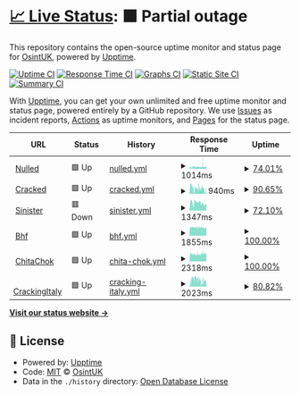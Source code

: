 # [📈 Live Status](https://OsintUK.github.io/Up-or-Down): <!--live status--> **🟧 Partial outage**

This repository contains the open-source uptime monitor and status page for [OsintUK](https://OsintUK.github.io/Up-or-Down), powered by [Upptime](https://github.com/upptime/upptime).

[![Uptime CI](https://github.com/OsintUK/Up-or-Down/workflows/Uptime%20CI/badge.svg)](https://github.com/OsintUK/Up-or-Down/actions?query=workflow%3A%22Uptime+CI%22)
[![Response Time CI](https://github.com/OsintUK/Up-or-Down/workflows/Response%20Time%20CI/badge.svg)](https://github.com/OsintUK/Up-or-Down/actions?query=workflow%3A%22Response+Time+CI%22)
[![Graphs CI](https://github.com/OsintUK/Up-or-Down/workflows/Graphs%20CI/badge.svg)](https://github.com/OsintUK/Up-or-Down/actions?query=workflow%3A%22Graphs+CI%22)
[![Static Site CI](https://github.com/OsintUK/Up-or-Down/workflows/Static%20Site%20CI/badge.svg)](https://github.com/OsintUK/Up-or-Down/actions?query=workflow%3A%22Static+Site+CI%22)
[![Summary CI](https://github.com/OsintUK/Up-or-Down/workflows/Summary%20CI/badge.svg)](https://github.com/OsintUK/Up-or-Down/actions?query=workflow%3A%22Summary+CI%22)

With [Upptime](https://upptime.js.org), you can get your own unlimited and free uptime monitor and status page, powered entirely by a GitHub repository. We use [Issues](https://github.com/OsintUK/Up-or-Down/issues) as incident reports, [Actions](https://github.com/OsintUK/Up-or-Down/actions) as uptime monitors, and [Pages](https://OsintUK.github.io/Up-or-Down) for the status page.

<!--start: status pages-->
<!-- This summary is generated by Upptime (https://github.com/upptime/upptime) -->
<!-- Do not edit this manually, your changes will be overwritten -->
<!-- prettier-ignore -->
| URL | Status | History | Response Time | Uptime |
| --- | ------ | ------- | ------------- | ------ |
| <img alt="" src="https://icons.duckduckgo.com/ip3/nulled.to.ico" height="13"> [Nulled](https://nulled.to) | 🟩 Up | [nulled.yml](https://github.com/OsintUK/Up-or-Down/commits/HEAD/history/nulled.yml) | <details><summary><img alt="Response time graph" src="./graphs/nulled/response-time-week.png" height="20"> 1014ms</summary><br><a href="https://OsintUK.github.io/Up-or-Down/history/nulled"><img alt="Response time 1014" src="https://img.shields.io/endpoint?url=https%3A%2F%2Fraw.githubusercontent.com%2FOsintUK%2FUp-or-Down%2FHEAD%2Fapi%2Fnulled%2Fresponse-time.json"></a><br><a href="https://OsintUK.github.io/Up-or-Down/history/nulled"><img alt="24-hour response time 1132" src="https://img.shields.io/endpoint?url=https%3A%2F%2Fraw.githubusercontent.com%2FOsintUK%2FUp-or-Down%2FHEAD%2Fapi%2Fnulled%2Fresponse-time-day.json"></a><br><a href="https://OsintUK.github.io/Up-or-Down/history/nulled"><img alt="7-day response time 1014" src="https://img.shields.io/endpoint?url=https%3A%2F%2Fraw.githubusercontent.com%2FOsintUK%2FUp-or-Down%2FHEAD%2Fapi%2Fnulled%2Fresponse-time-week.json"></a><br><a href="https://OsintUK.github.io/Up-or-Down/history/nulled"><img alt="30-day response time 1014" src="https://img.shields.io/endpoint?url=https%3A%2F%2Fraw.githubusercontent.com%2FOsintUK%2FUp-or-Down%2FHEAD%2Fapi%2Fnulled%2Fresponse-time-month.json"></a><br><a href="https://OsintUK.github.io/Up-or-Down/history/nulled"><img alt="1-year response time 1014" src="https://img.shields.io/endpoint?url=https%3A%2F%2Fraw.githubusercontent.com%2FOsintUK%2FUp-or-Down%2FHEAD%2Fapi%2Fnulled%2Fresponse-time-year.json"></a></details> | <details><summary><a href="https://OsintUK.github.io/Up-or-Down/history/nulled">74.01%</a></summary><a href="https://OsintUK.github.io/Up-or-Down/history/nulled"><img alt="All-time uptime 74.01%" src="https://img.shields.io/endpoint?url=https%3A%2F%2Fraw.githubusercontent.com%2FOsintUK%2FUp-or-Down%2FHEAD%2Fapi%2Fnulled%2Fuptime.json"></a><br><a href="https://OsintUK.github.io/Up-or-Down/history/nulled"><img alt="24-hour uptime 84.87%" src="https://img.shields.io/endpoint?url=https%3A%2F%2Fraw.githubusercontent.com%2FOsintUK%2FUp-or-Down%2FHEAD%2Fapi%2Fnulled%2Fuptime-day.json"></a><br><a href="https://OsintUK.github.io/Up-or-Down/history/nulled"><img alt="7-day uptime 74.01%" src="https://img.shields.io/endpoint?url=https%3A%2F%2Fraw.githubusercontent.com%2FOsintUK%2FUp-or-Down%2FHEAD%2Fapi%2Fnulled%2Fuptime-week.json"></a><br><a href="https://OsintUK.github.io/Up-or-Down/history/nulled"><img alt="30-day uptime 74.01%" src="https://img.shields.io/endpoint?url=https%3A%2F%2Fraw.githubusercontent.com%2FOsintUK%2FUp-or-Down%2FHEAD%2Fapi%2Fnulled%2Fuptime-month.json"></a><br><a href="https://OsintUK.github.io/Up-or-Down/history/nulled"><img alt="1-year uptime 74.01%" src="https://img.shields.io/endpoint?url=https%3A%2F%2Fraw.githubusercontent.com%2FOsintUK%2FUp-or-Down%2FHEAD%2Fapi%2Fnulled%2Fuptime-year.json"></a></details>
| <img alt="" src="https://icons.duckduckgo.com/ip3/cracked.io.ico" height="13"> [Cracked](https://cracked.io) | 🟩 Up | [cracked.yml](https://github.com/OsintUK/Up-or-Down/commits/HEAD/history/cracked.yml) | <details><summary><img alt="Response time graph" src="./graphs/cracked/response-time-week.png" height="20"> 940ms</summary><br><a href="https://OsintUK.github.io/Up-or-Down/history/cracked"><img alt="Response time 940" src="https://img.shields.io/endpoint?url=https%3A%2F%2Fraw.githubusercontent.com%2FOsintUK%2FUp-or-Down%2FHEAD%2Fapi%2Fcracked%2Fresponse-time.json"></a><br><a href="https://OsintUK.github.io/Up-or-Down/history/cracked"><img alt="24-hour response time 958" src="https://img.shields.io/endpoint?url=https%3A%2F%2Fraw.githubusercontent.com%2FOsintUK%2FUp-or-Down%2FHEAD%2Fapi%2Fcracked%2Fresponse-time-day.json"></a><br><a href="https://OsintUK.github.io/Up-or-Down/history/cracked"><img alt="7-day response time 940" src="https://img.shields.io/endpoint?url=https%3A%2F%2Fraw.githubusercontent.com%2FOsintUK%2FUp-or-Down%2FHEAD%2Fapi%2Fcracked%2Fresponse-time-week.json"></a><br><a href="https://OsintUK.github.io/Up-or-Down/history/cracked"><img alt="30-day response time 940" src="https://img.shields.io/endpoint?url=https%3A%2F%2Fraw.githubusercontent.com%2FOsintUK%2FUp-or-Down%2FHEAD%2Fapi%2Fcracked%2Fresponse-time-month.json"></a><br><a href="https://OsintUK.github.io/Up-or-Down/history/cracked"><img alt="1-year response time 940" src="https://img.shields.io/endpoint?url=https%3A%2F%2Fraw.githubusercontent.com%2FOsintUK%2FUp-or-Down%2FHEAD%2Fapi%2Fcracked%2Fresponse-time-year.json"></a></details> | <details><summary><a href="https://OsintUK.github.io/Up-or-Down/history/cracked">90.65%</a></summary><a href="https://OsintUK.github.io/Up-or-Down/history/cracked"><img alt="All-time uptime 90.65%" src="https://img.shields.io/endpoint?url=https%3A%2F%2Fraw.githubusercontent.com%2FOsintUK%2FUp-or-Down%2FHEAD%2Fapi%2Fcracked%2Fuptime.json"></a><br><a href="https://OsintUK.github.io/Up-or-Down/history/cracked"><img alt="24-hour uptime 86.76%" src="https://img.shields.io/endpoint?url=https%3A%2F%2Fraw.githubusercontent.com%2FOsintUK%2FUp-or-Down%2FHEAD%2Fapi%2Fcracked%2Fuptime-day.json"></a><br><a href="https://OsintUK.github.io/Up-or-Down/history/cracked"><img alt="7-day uptime 90.65%" src="https://img.shields.io/endpoint?url=https%3A%2F%2Fraw.githubusercontent.com%2FOsintUK%2FUp-or-Down%2FHEAD%2Fapi%2Fcracked%2Fuptime-week.json"></a><br><a href="https://OsintUK.github.io/Up-or-Down/history/cracked"><img alt="30-day uptime 90.65%" src="https://img.shields.io/endpoint?url=https%3A%2F%2Fraw.githubusercontent.com%2FOsintUK%2FUp-or-Down%2FHEAD%2Fapi%2Fcracked%2Fuptime-month.json"></a><br><a href="https://OsintUK.github.io/Up-or-Down/history/cracked"><img alt="1-year uptime 90.65%" src="https://img.shields.io/endpoint?url=https%3A%2F%2Fraw.githubusercontent.com%2FOsintUK%2FUp-or-Down%2FHEAD%2Fapi%2Fcracked%2Fuptime-year.json"></a></details>
| <img alt="" src="https://icons.duckduckgo.com/ip3/www.sinister.ly.ico" height="13"> [Sinister](https://www.sinister.ly/) | 🟥 Down | [sinister.yml](https://github.com/OsintUK/Up-or-Down/commits/HEAD/history/sinister.yml) | <details><summary><img alt="Response time graph" src="./graphs/sinister/response-time-week.png" height="20"> 1347ms</summary><br><a href="https://OsintUK.github.io/Up-or-Down/history/sinister"><img alt="Response time 1347" src="https://img.shields.io/endpoint?url=https%3A%2F%2Fraw.githubusercontent.com%2FOsintUK%2FUp-or-Down%2FHEAD%2Fapi%2Fsinister%2Fresponse-time.json"></a><br><a href="https://OsintUK.github.io/Up-or-Down/history/sinister"><img alt="24-hour response time 0" src="https://img.shields.io/endpoint?url=https%3A%2F%2Fraw.githubusercontent.com%2FOsintUK%2FUp-or-Down%2FHEAD%2Fapi%2Fsinister%2Fresponse-time-day.json"></a><br><a href="https://OsintUK.github.io/Up-or-Down/history/sinister"><img alt="7-day response time 1347" src="https://img.shields.io/endpoint?url=https%3A%2F%2Fraw.githubusercontent.com%2FOsintUK%2FUp-or-Down%2FHEAD%2Fapi%2Fsinister%2Fresponse-time-week.json"></a><br><a href="https://OsintUK.github.io/Up-or-Down/history/sinister"><img alt="30-day response time 1347" src="https://img.shields.io/endpoint?url=https%3A%2F%2Fraw.githubusercontent.com%2FOsintUK%2FUp-or-Down%2FHEAD%2Fapi%2Fsinister%2Fresponse-time-month.json"></a><br><a href="https://OsintUK.github.io/Up-or-Down/history/sinister"><img alt="1-year response time 1347" src="https://img.shields.io/endpoint?url=https%3A%2F%2Fraw.githubusercontent.com%2FOsintUK%2FUp-or-Down%2FHEAD%2Fapi%2Fsinister%2Fresponse-time-year.json"></a></details> | <details><summary><a href="https://OsintUK.github.io/Up-or-Down/history/sinister">72.10%</a></summary><a href="https://OsintUK.github.io/Up-or-Down/history/sinister"><img alt="All-time uptime 72.10%" src="https://img.shields.io/endpoint?url=https%3A%2F%2Fraw.githubusercontent.com%2FOsintUK%2FUp-or-Down%2FHEAD%2Fapi%2Fsinister%2Fuptime.json"></a><br><a href="https://OsintUK.github.io/Up-or-Down/history/sinister"><img alt="24-hour uptime 37.90%" src="https://img.shields.io/endpoint?url=https%3A%2F%2Fraw.githubusercontent.com%2FOsintUK%2FUp-or-Down%2FHEAD%2Fapi%2Fsinister%2Fuptime-day.json"></a><br><a href="https://OsintUK.github.io/Up-or-Down/history/sinister"><img alt="7-day uptime 72.10%" src="https://img.shields.io/endpoint?url=https%3A%2F%2Fraw.githubusercontent.com%2FOsintUK%2FUp-or-Down%2FHEAD%2Fapi%2Fsinister%2Fuptime-week.json"></a><br><a href="https://OsintUK.github.io/Up-or-Down/history/sinister"><img alt="30-day uptime 72.10%" src="https://img.shields.io/endpoint?url=https%3A%2F%2Fraw.githubusercontent.com%2FOsintUK%2FUp-or-Down%2FHEAD%2Fapi%2Fsinister%2Fuptime-month.json"></a><br><a href="https://OsintUK.github.io/Up-or-Down/history/sinister"><img alt="1-year uptime 72.10%" src="https://img.shields.io/endpoint?url=https%3A%2F%2Fraw.githubusercontent.com%2FOsintUK%2FUp-or-Down%2FHEAD%2Fapi%2Fsinister%2Fuptime-year.json"></a></details>
| <img alt="" src="https://icons.duckduckgo.com/ip3/bhf.im.ico" height="13"> [Bhf](https://bhf.im) | 🟩 Up | [bhf.yml](https://github.com/OsintUK/Up-or-Down/commits/HEAD/history/bhf.yml) | <details><summary><img alt="Response time graph" src="./graphs/bhf/response-time-week.png" height="20"> 1855ms</summary><br><a href="https://OsintUK.github.io/Up-or-Down/history/bhf"><img alt="Response time 1855" src="https://img.shields.io/endpoint?url=https%3A%2F%2Fraw.githubusercontent.com%2FOsintUK%2FUp-or-Down%2FHEAD%2Fapi%2Fbhf%2Fresponse-time.json"></a><br><a href="https://OsintUK.github.io/Up-or-Down/history/bhf"><img alt="24-hour response time 1879" src="https://img.shields.io/endpoint?url=https%3A%2F%2Fraw.githubusercontent.com%2FOsintUK%2FUp-or-Down%2FHEAD%2Fapi%2Fbhf%2Fresponse-time-day.json"></a><br><a href="https://OsintUK.github.io/Up-or-Down/history/bhf"><img alt="7-day response time 1855" src="https://img.shields.io/endpoint?url=https%3A%2F%2Fraw.githubusercontent.com%2FOsintUK%2FUp-or-Down%2FHEAD%2Fapi%2Fbhf%2Fresponse-time-week.json"></a><br><a href="https://OsintUK.github.io/Up-or-Down/history/bhf"><img alt="30-day response time 1855" src="https://img.shields.io/endpoint?url=https%3A%2F%2Fraw.githubusercontent.com%2FOsintUK%2FUp-or-Down%2FHEAD%2Fapi%2Fbhf%2Fresponse-time-month.json"></a><br><a href="https://OsintUK.github.io/Up-or-Down/history/bhf"><img alt="1-year response time 1855" src="https://img.shields.io/endpoint?url=https%3A%2F%2Fraw.githubusercontent.com%2FOsintUK%2FUp-or-Down%2FHEAD%2Fapi%2Fbhf%2Fresponse-time-year.json"></a></details> | <details><summary><a href="https://OsintUK.github.io/Up-or-Down/history/bhf">100.00%</a></summary><a href="https://OsintUK.github.io/Up-or-Down/history/bhf"><img alt="All-time uptime 100.00%" src="https://img.shields.io/endpoint?url=https%3A%2F%2Fraw.githubusercontent.com%2FOsintUK%2FUp-or-Down%2FHEAD%2Fapi%2Fbhf%2Fuptime.json"></a><br><a href="https://OsintUK.github.io/Up-or-Down/history/bhf"><img alt="24-hour uptime 100.00%" src="https://img.shields.io/endpoint?url=https%3A%2F%2Fraw.githubusercontent.com%2FOsintUK%2FUp-or-Down%2FHEAD%2Fapi%2Fbhf%2Fuptime-day.json"></a><br><a href="https://OsintUK.github.io/Up-or-Down/history/bhf"><img alt="7-day uptime 100.00%" src="https://img.shields.io/endpoint?url=https%3A%2F%2Fraw.githubusercontent.com%2FOsintUK%2FUp-or-Down%2FHEAD%2Fapi%2Fbhf%2Fuptime-week.json"></a><br><a href="https://OsintUK.github.io/Up-or-Down/history/bhf"><img alt="30-day uptime 100.00%" src="https://img.shields.io/endpoint?url=https%3A%2F%2Fraw.githubusercontent.com%2FOsintUK%2FUp-or-Down%2FHEAD%2Fapi%2Fbhf%2Fuptime-month.json"></a><br><a href="https://OsintUK.github.io/Up-or-Down/history/bhf"><img alt="1-year uptime 100.00%" src="https://img.shields.io/endpoint?url=https%3A%2F%2Fraw.githubusercontent.com%2FOsintUK%2FUp-or-Down%2FHEAD%2Fapi%2Fbhf%2Fuptime-year.json"></a></details>
| <img alt="" src="https://icons.duckduckgo.com/ip3/chitachok.fun.ico" height="13"> [ChitaChok](https://chitachok.fun) | 🟩 Up | [chita-chok.yml](https://github.com/OsintUK/Up-or-Down/commits/HEAD/history/chita-chok.yml) | <details><summary><img alt="Response time graph" src="./graphs/chita-chok/response-time-week.png" height="20"> 2318ms</summary><br><a href="https://OsintUK.github.io/Up-or-Down/history/chita-chok"><img alt="Response time 2318" src="https://img.shields.io/endpoint?url=https%3A%2F%2Fraw.githubusercontent.com%2FOsintUK%2FUp-or-Down%2FHEAD%2Fapi%2Fchita-chok%2Fresponse-time.json"></a><br><a href="https://OsintUK.github.io/Up-or-Down/history/chita-chok"><img alt="24-hour response time 2423" src="https://img.shields.io/endpoint?url=https%3A%2F%2Fraw.githubusercontent.com%2FOsintUK%2FUp-or-Down%2FHEAD%2Fapi%2Fchita-chok%2Fresponse-time-day.json"></a><br><a href="https://OsintUK.github.io/Up-or-Down/history/chita-chok"><img alt="7-day response time 2318" src="https://img.shields.io/endpoint?url=https%3A%2F%2Fraw.githubusercontent.com%2FOsintUK%2FUp-or-Down%2FHEAD%2Fapi%2Fchita-chok%2Fresponse-time-week.json"></a><br><a href="https://OsintUK.github.io/Up-or-Down/history/chita-chok"><img alt="30-day response time 2318" src="https://img.shields.io/endpoint?url=https%3A%2F%2Fraw.githubusercontent.com%2FOsintUK%2FUp-or-Down%2FHEAD%2Fapi%2Fchita-chok%2Fresponse-time-month.json"></a><br><a href="https://OsintUK.github.io/Up-or-Down/history/chita-chok"><img alt="1-year response time 2318" src="https://img.shields.io/endpoint?url=https%3A%2F%2Fraw.githubusercontent.com%2FOsintUK%2FUp-or-Down%2FHEAD%2Fapi%2Fchita-chok%2Fresponse-time-year.json"></a></details> | <details><summary><a href="https://OsintUK.github.io/Up-or-Down/history/chita-chok">100.00%</a></summary><a href="https://OsintUK.github.io/Up-or-Down/history/chita-chok"><img alt="All-time uptime 100.00%" src="https://img.shields.io/endpoint?url=https%3A%2F%2Fraw.githubusercontent.com%2FOsintUK%2FUp-or-Down%2FHEAD%2Fapi%2Fchita-chok%2Fuptime.json"></a><br><a href="https://OsintUK.github.io/Up-or-Down/history/chita-chok"><img alt="24-hour uptime 100.00%" src="https://img.shields.io/endpoint?url=https%3A%2F%2Fraw.githubusercontent.com%2FOsintUK%2FUp-or-Down%2FHEAD%2Fapi%2Fchita-chok%2Fuptime-day.json"></a><br><a href="https://OsintUK.github.io/Up-or-Down/history/chita-chok"><img alt="7-day uptime 100.00%" src="https://img.shields.io/endpoint?url=https%3A%2F%2Fraw.githubusercontent.com%2FOsintUK%2FUp-or-Down%2FHEAD%2Fapi%2Fchita-chok%2Fuptime-week.json"></a><br><a href="https://OsintUK.github.io/Up-or-Down/history/chita-chok"><img alt="30-day uptime 100.00%" src="https://img.shields.io/endpoint?url=https%3A%2F%2Fraw.githubusercontent.com%2FOsintUK%2FUp-or-Down%2FHEAD%2Fapi%2Fchita-chok%2Fuptime-month.json"></a><br><a href="https://OsintUK.github.io/Up-or-Down/history/chita-chok"><img alt="1-year uptime 100.00%" src="https://img.shields.io/endpoint?url=https%3A%2F%2Fraw.githubusercontent.com%2FOsintUK%2FUp-or-Down%2FHEAD%2Fapi%2Fchita-chok%2Fuptime-year.json"></a></details>
| <img alt="" src="https://icons.duckduckgo.com/ip3/crackingitaly.to.ico" height="13"> [CrackingItaly](https://crackingitaly.to) | 🟩 Up | [cracking-italy.yml](https://github.com/OsintUK/Up-or-Down/commits/HEAD/history/cracking-italy.yml) | <details><summary><img alt="Response time graph" src="./graphs/cracking-italy/response-time-week.png" height="20"> 2023ms</summary><br><a href="https://OsintUK.github.io/Up-or-Down/history/cracking-italy"><img alt="Response time 2023" src="https://img.shields.io/endpoint?url=https%3A%2F%2Fraw.githubusercontent.com%2FOsintUK%2FUp-or-Down%2FHEAD%2Fapi%2Fcracking-italy%2Fresponse-time.json"></a><br><a href="https://OsintUK.github.io/Up-or-Down/history/cracking-italy"><img alt="24-hour response time 1541" src="https://img.shields.io/endpoint?url=https%3A%2F%2Fraw.githubusercontent.com%2FOsintUK%2FUp-or-Down%2FHEAD%2Fapi%2Fcracking-italy%2Fresponse-time-day.json"></a><br><a href="https://OsintUK.github.io/Up-or-Down/history/cracking-italy"><img alt="7-day response time 2023" src="https://img.shields.io/endpoint?url=https%3A%2F%2Fraw.githubusercontent.com%2FOsintUK%2FUp-or-Down%2FHEAD%2Fapi%2Fcracking-italy%2Fresponse-time-week.json"></a><br><a href="https://OsintUK.github.io/Up-or-Down/history/cracking-italy"><img alt="30-day response time 2023" src="https://img.shields.io/endpoint?url=https%3A%2F%2Fraw.githubusercontent.com%2FOsintUK%2FUp-or-Down%2FHEAD%2Fapi%2Fcracking-italy%2Fresponse-time-month.json"></a><br><a href="https://OsintUK.github.io/Up-or-Down/history/cracking-italy"><img alt="1-year response time 2023" src="https://img.shields.io/endpoint?url=https%3A%2F%2Fraw.githubusercontent.com%2FOsintUK%2FUp-or-Down%2FHEAD%2Fapi%2Fcracking-italy%2Fresponse-time-year.json"></a></details> | <details><summary><a href="https://OsintUK.github.io/Up-or-Down/history/cracking-italy">80.82%</a></summary><a href="https://OsintUK.github.io/Up-or-Down/history/cracking-italy"><img alt="All-time uptime 80.82%" src="https://img.shields.io/endpoint?url=https%3A%2F%2Fraw.githubusercontent.com%2FOsintUK%2FUp-or-Down%2FHEAD%2Fapi%2Fcracking-italy%2Fuptime.json"></a><br><a href="https://OsintUK.github.io/Up-or-Down/history/cracking-italy"><img alt="24-hour uptime 48.59%" src="https://img.shields.io/endpoint?url=https%3A%2F%2Fraw.githubusercontent.com%2FOsintUK%2FUp-or-Down%2FHEAD%2Fapi%2Fcracking-italy%2Fuptime-day.json"></a><br><a href="https://OsintUK.github.io/Up-or-Down/history/cracking-italy"><img alt="7-day uptime 80.82%" src="https://img.shields.io/endpoint?url=https%3A%2F%2Fraw.githubusercontent.com%2FOsintUK%2FUp-or-Down%2FHEAD%2Fapi%2Fcracking-italy%2Fuptime-week.json"></a><br><a href="https://OsintUK.github.io/Up-or-Down/history/cracking-italy"><img alt="30-day uptime 80.82%" src="https://img.shields.io/endpoint?url=https%3A%2F%2Fraw.githubusercontent.com%2FOsintUK%2FUp-or-Down%2FHEAD%2Fapi%2Fcracking-italy%2Fuptime-month.json"></a><br><a href="https://OsintUK.github.io/Up-or-Down/history/cracking-italy"><img alt="1-year uptime 80.82%" src="https://img.shields.io/endpoint?url=https%3A%2F%2Fraw.githubusercontent.com%2FOsintUK%2FUp-or-Down%2FHEAD%2Fapi%2Fcracking-italy%2Fuptime-year.json"></a></details>

<!--end: status pages-->

[**Visit our status website →**](https://OsintUK.github.io/Up-or-Down)

## 📄 License

- Powered by: [Upptime](https://github.com/upptime/upptime)
- Code: [MIT](./LICENSE) © [OsintUK](https://OsintUK.github.io/Up-or-Down)
- Data in the `./history` directory: [Open Database License](https://opendatacommons.org/licenses/odbl/1-0/)
